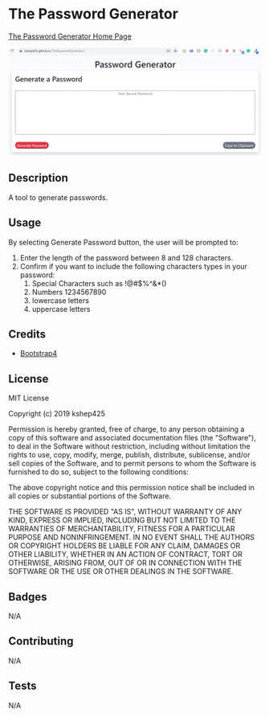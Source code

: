 # The Password Generator

<a href="https://kshep425.github.io/ThePasswordGenerator/" target="_blank">
The Password Generator Home Page
<p align="center">
  <img alt="The Password Generator Home Page" src="./assets/img/ThePasswordGenerator.png">
</p>
</a>

## Description
A tool to generate passwords.

## Usage
By selecting Generate Password button, the user will be prompted to:

1. Enter the length of the password between 8 and 128 characters.
1. Confirm if you want to include the following characters types in your password:
    1. Special Characters such as !@#$%^&*()
    1. Numbers 1234567890
    1. lowercase letters
    1. uppercase letters

## Credits

* [Bootstrap4](https://www.https://getbootstrap.com)

## License
MIT License

Copyright (c) 2019 kshep425

Permission is hereby granted, free of charge, to any person obtaining a copy
of this software and associated documentation files (the "Software"), to deal
in the Software without restriction, including without limitation the rights
to use, copy, modify, merge, publish, distribute, sublicense, and/or sell
copies of the Software, and to permit persons to whom the Software is
furnished to do so, subject to the following conditions:

The above copyright notice and this permission notice shall be included in all
copies or substantial portions of the Software.

THE SOFTWARE IS PROVIDED "AS IS", WITHOUT WARRANTY OF ANY KIND, EXPRESS OR
IMPLIED, INCLUDING BUT NOT LIMITED TO THE WARRANTIES OF MERCHANTABILITY,
FITNESS FOR A PARTICULAR PURPOSE AND NONINFRINGEMENT. IN NO EVENT SHALL THE
AUTHORS OR COPYRIGHT HOLDERS BE LIABLE FOR ANY CLAIM, DAMAGES OR OTHER
LIABILITY, WHETHER IN AN ACTION OF CONTRACT, TORT OR OTHERWISE, ARISING FROM,
OUT OF OR IN CONNECTION WITH THE SOFTWARE OR THE USE OR OTHER DEALINGS IN THE
SOFTWARE.

## Badges
N/A

## Contributing
N/A

## Tests
N/A